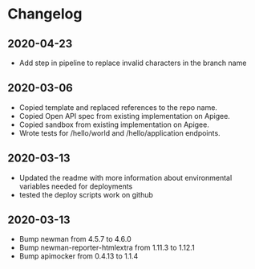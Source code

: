 # Changelog

## 2020-04-23
* Add step in pipeline to replace invalid characters in the branch name 

## 2020-03-06
* Copied template and replaced references to the repo name.
* Copied Open API spec from existing implementation on Apigee.
* Copied sandbox from existing implementation on Apigee.
* Wrote tests for /hello/world and /hello/application endpoints.

## 2020-03-13
* Updated the readme with more information about environmental variables needed for deployments
* tested the deploy scripts work on github

## 2020-03-13
* Bump newman from 4.5.7 to 4.6.0
* Bump newman-reporter-htmlextra from 1.11.3 to 1.12.1
* Bump apimocker from 0.4.13 to 1.1.4
